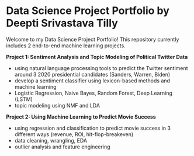 # Data Science Project Portfolio by Deepti Srivastava Tilly

Welcome to my Data Science Project Portfolio! This repository currently includes 2 end-to-end machine learning projects.

**Project 1: Sentiment Analysis and Topic Modeling of Political Twitter Data**
- using natural language processing tools to predict the Twitter sentiment around 3 2020 presidential candidates (Sanders, Warren, Biden)
- develop a sentiment classifier using lexicon-based methods and machine learning
- Logistic Regression, Naive Bayes, Random Forest, Deep Learning (LSTM)
- topic modeling using NMF and LDA

**Project 2: Using Machine Learning to Predict Movie Success**
- using regression and classification to predict movie success in 3 different ways (revenue, ROI, hit-flop-breakeven)
- data cleaning, wrangling, EDA
- outlier analysis and feature engineering

